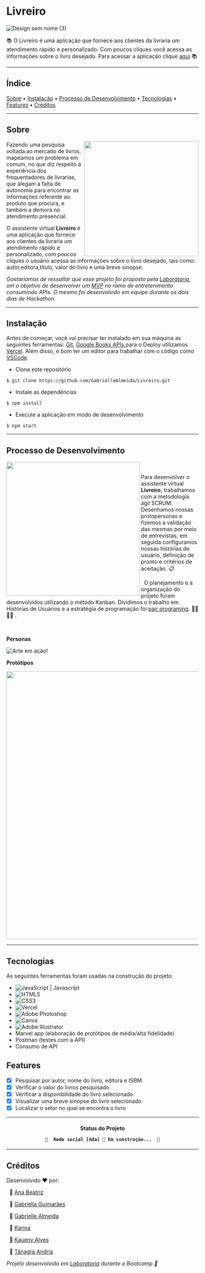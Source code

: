 # Livreiro

![Design sem nome (3)](https://user-images.githubusercontent.com/72045126/112924629-de37aa80-90e6-11eb-920a-848296444552.png)

 :books:  O Livreiro é uma aplicação que fornece aos clientes da livraria um atendimento rápido e  personalizado. Com poucos cliques você acessa as informações sobre o livro desejado. Para acessar a aplicação clique [aqui](https://livreiro.vercel.app/)  :books:

---

## Índice

<p>
 <a href="#sobre">Sobre</a> •
 <a href="#instalação">Instalação</a> •
 <a href="#processo-de-desenvolvimento">Processo de Desenvolvimento</a> •
 <a href="#tecnologias">Tecnologias</a> • 
 <a href="#features">Features</a> • 
 <a href="#créditos">Créditos</a>
</p>

---

## Sobre 

<img align='right' src='./src/img/toten.jpg' width='300' frameBorder="0" ></img>

Fazendo uma pesquisa voltada ao mercado de livros, mapeamos um problema em comum, no que diz respeito a experiência dos frequentadores de livrarias, que alegam  a falta  de autonomia para encontrar as informações referente ao produto que procura, e também a demora no atendimento presencial.

O assistente virtual **Livreiro** é uma aplicação que fornece aos clientes da livraria um atendimento rápido e personalizado, com poucos cliques o usuário acessa as informações sobre o livro desejado, tais como: autor,editora,título, valor do livro e uma breve sinopse. 


*Gostaríamos de ressaltar que esse projeto foi proposto pela [Laboratoria](https://www.laboratoria.la/br), om o objetivo de desenvolver um [MVP](https://pt.wikipedia.org/wiki/Produto_vi%C3%A1vel_m%C3%ADnimo) no ramo de entretenimento consumindo APIs.
O mesmo foi desenvolvido em equipe durante os dois dias de Hackathon.*

---

## Instalação

Antes de começar, você vai precisar ter instalado em sua máquina as seguintes ferramentas:
[Git](https://git-scm.com), [Google Books APIs](https://developers.google.com/books),para o Deploy utilizamos [Vercel](https://vercel.com/). Além disso, é bom ter um editor para trabalhar com o código como [VSCode](https://code.visualstudio.com/).

- Clone este repositório


`$ git clone https://github.com/GabrielleAlmeida/Livreiro.git`

- Instale as dependências


`$ npm install`

- Execute a aplicação em modo de desenvolvimento


`$ npm start`


---

## Processo de Desenvolvimento 

<img align='left' src='src/img/student.jpg' width='350' frameBorder="0" ></img>

&nbsp;

Para desenvolver o assistente virtual **Livreiro**, trabalhamos com a metodologia ágil SCRUM. Desenhamos nossas protopersonas e fizemos a validação das mesmas por meio de entrevistas, em seguida configuramos nossas histórias de usuário, definição de pronto e critérios de aceitação. 📋

&nbsp;
O planejamento e a organização do projeto foram desenvolvidos utilizando o método Kanban. Dividimos o trabalho em Histórias de Usuários e a estratégia de programação foi [pair programing](https://www.devmedia.com.br/implementando-pair-programming-em-sua-equipe/1694). 👩‍💻  👩‍💻 .  

&nbsp;

**Personas**

![Arte em ação!](https://user-images.githubusercontent.com/72045126/112930589-f7455900-90f0-11eb-9026-0e354abb4779.png)


**Protótipos**

<img align='center' src='src/img/mockup.JPG' width='700' frameBorder="0" ></img>

---

## Tecnologias

As seguintes ferramentas foram usadas na construção do projeto:

- <img alt="JavaScript" src="https://img.shields.io/badge/javascript%20-%23323330.svg?&style=for-the-badge&logo=javascript&logoColor=%23F7DF1E"/> | Javascript
- <img alt="HTML5" src="https://img.shields.io/badge/html5%20-%23E34F26.svg?&style=for-the-badge&logo=html5&logoColor=white"/> 
- <img alt="CSS3" src="https://img.shields.io/badge/css3%20-%231572B6.svg?&style=for-the-badge&logo=css3&logoColor=white"/> 
- <img alt="Vercel" src="https://img.shields.io/badge/vercel%20-%23000000.svg?&style=for-the-badge&logo=vercel&logoColor=white"/>
- <img alt="Adobe Photoshop" src="https://img.shields.io/badge/adobe%20photoshop%20-%2331A8FF.svg?&style=for-the-badge&logo=adobe%20photoshop&logoColor=white"/> 
- <img alt="Canva" src="https://img.shields.io/badge/Canva%20-%2300C4CC.svg?&style=for-the-badge&logo=Canva&logoColor=white"/>
- <img alt="Adobe Illustrator" src="https://img.shields.io/badge/adobe%20illustrator%20-%23FF9A00.svg?&style=for-the-badge&logo=adobe%20illustrator&logoColor=white"/> 
- Marvel app (elaboração de protótipos de média/alta fidelidade)
- Postman (testes com a API)
- Consumo de API

## Features

- [x] Pesquisar por autor, nome do livro, editora e ISBM
- [x] Verificar o valor do livros pesquisado
- [x] Verificar a disponibilidade do livro selecionado
- [x] Visualizar uma breve sinopse do livro selecionado 
- [x] Localizar o setor no qual se encontra o livro

---
<h4 align="center"> 
	Status do Projeto
	
	🚧  Rede social [Ada] 🚀 Em construção...  🚧
</h4>

---
## Créditos
Desenvolvido ❤️ por:

&nbsp;
🦸 [Ana Beatriz](https://github.com/biacostadev)

&nbsp;
🦸 [Gabriella Guimarães](https://github.com/gabriella-guimaraes)

&nbsp;
🦸 [Gabrielle Almeida](https://github.com/GabrielleAlmeida)

&nbsp;
🦸 [Karina](https://github.com/karina1602)

&nbsp;
🦸 [Kaueny Alves](https://github.com/Kaueny-Alves)

&nbsp;
🦸 [Tânagra Andria](https://github.com/TanagraAndria) 


*Projeto desenvolvido em [Laboratoria](https://www.laboratoria.la/) durante o Bootcamp 💛*
